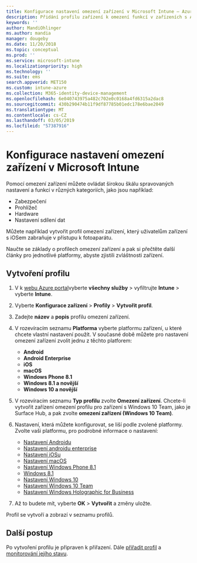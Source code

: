 ```yaml
---
title: Konfigurace nastavení omezení zařízení v Microsoft Intune – Azure | Microsoft Docs
description: Přidání profilu zařízení k omezení funkcí v zařízeních s Androidem, macOS, iOSem, Windows Phone a Windows 10 v Microsoft Intune
keywords: ''
author: MandiOhlinger
ms.author: mandia
manager: dougeby
ms.date: 11/20/2018
ms.topic: conceptual
ms.prod: ''
ms.service: microsoft-intune
ms.localizationpriority: high
ms.technology: ''
ms.suite: ems
search.appverid: MET150
ms.custom: intune-azure
ms.collection: M365-identity-device-management
ms.openlocfilehash: 6e040743975a482c702e0c0168a4fd6315a2dac8
ms.sourcegitcommit: 430b290474b11f9df87785b01edc178e6bae2049
ms.translationtype: MT
ms.contentlocale: cs-CZ
ms.lasthandoff: 03/05/2019
ms.locfileid: "57387916"
---
```

# <a name="configure-device-restriction-settings-in-microsoft-intune"></a>Konfigurace nastavení omezení zařízení v Microsoft Intune

Pomocí omezení zařízení můžete ovládat širokou škálu spravovaných nastavení a funkcí v různých kategoriích, jako jsou například:
- Zabezpečení
- Prohlížeč
- Hardware
- Nastavení sdílení dat

Můžete například vytvořit profil omezení zařízení, který uživatelům zařízení s iOSem zabraňuje v přístupu k fotoaparátu.

Naučte se základy o profilech omezení zařízení a pak si přečtěte další články pro jednotlivé platformy, abyste zjistili zvláštnosti zařízení.

## <a name="create-the-profile"></a>Vytvoření profilu

1. V k [webu Azure portal](https://portal.azure.com)vyberte **všechny služby** > vyfiltrujte **Intune** > vyberte **Intune**.
2. Vyberte **Konfigurace zařízení** > **Profily** > **Vytvořit profil**.
3. Zadejte **název** a **popis** profilu omezení zařízení.
4. V rozevíracím seznamu **Platforma** vyberte platformu zařízení, u které chcete vlastní nastavení použít. V současné době můžete pro nastavení omezení zařízení zvolit jednu z těchto platforem:

    - **Android**
    - **Android Enterprise**
    - **iOS**
    - **macOS**
    - **Windows Phone 8.1**
    - **Windows 8.1 a novější**
    - **Windows 10 a novější**

5. V rozevíracím seznamu **Typ profilu** zvolte **Omezení zařízení**. Chcete-li vytvořit zařízení omezení profilu pro zařízení s Windows 10 Team, jako je Surface Hub, a pak zvolte **omezení zařízení (Windows 10 Team)**.
6. Nastavení, která můžete konfigurovat, se liší podle zvolené platformy. Zvolte vaši platformu, pro podrobné informace o nastavení:

    - [Nastavení Androidu](device-restrictions-android.md)
    - [Nastavení androidu enterprise](device-restrictions-android-for-work.md)
    - [Nastavení iOSu](device-restrictions-ios.md)
    - [Nastavení macOS](device-restrictions-macos.md)
    - [Nastavení Windows Phone 8.1](device-restrictions-windows-phone-8-1.md)
    - [Windows 8.1](device-restrictions-windows-8-1.md)
    - [Nastavení Windows 10](device-restrictions-windows-10.md)
    - [Nastavení Windows 10 Team](device-restrictions-windows-10-teams.md)
    - [Nastavení Windows Holographic for Business](device-restrictions-windows-holographic.md)

7. Až to budete mít, vyberte **OK** > **Vytvořit** a změny uložte.

Profil se vytvoří a zobrazí v seznamu profilů.

## <a name="next-steps"></a>Další postup

Po vytvoření profilu je připraven k přiřazení. Dále [přiřadit profil](device-profile-assign.md) a [monitorování jejího stavu](device-profile-monitor.md).

<!--  Removing image as part of design review; retaining source until we known the disposition.

## Example of device restriction settings

In this high-level example, you'll create a device restriction policy that blocks the use of the built-in camera app on Android devices.

![How to disable the camera on Android devices](./media/disable-android-camera.png)

-->
